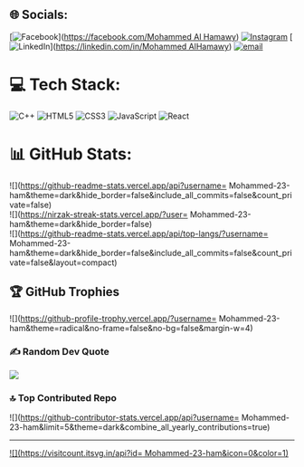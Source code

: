 
## 🌐 Socials:
[![Facebook](https://img.shields.io/badge/Facebook-%231877F2.svg?logo=Facebook&logoColor=white)]([https://facebook.com/Mohammed Al Hamawy](https://www.facebook.com/profile.php?id=61560922022150)) [![Instagram](https://img.shields.io/badge/Instagram-%23E4405F.svg?logo=Instagram&logoColor=white)]([https://instagram.com/mohammedalhamawy](https://www.instagram.com/mohammedalhamawy)) [![LinkedIn](https://img.shields.io/badge/LinkedIn-%230077B5.svg?logo=linkedin&logoColor=white)]([https://linkedin.com/in/Mohammed AlHamawy](https://linkedin.com/in/mohammed-alhamawy-602926342)) [![email](https://img.shields.io/badge/Email-D14836?logo=gmail&logoColor=white)](mailto:alhamawymohamed@gmail.com) 

# 💻 Tech Stack:
![C++](https://img.shields.io/badge/c++-%2300599C.svg?style=for-the-badge&logo=c%2B%2B&logoColor=white) ![HTML5](https://img.shields.io/badge/html5-%23E34F26.svg?style=for-the-badge&logo=html5&logoColor=white) ![CSS3](https://img.shields.io/badge/css3-%231572B6.svg?style=for-the-badge&logo=css3&logoColor=white) ![JavaScript](https://img.shields.io/badge/javascript-%23323330.svg?style=for-the-badge&logo=javascript&logoColor=%23F7DF1E) ![React](https://img.shields.io/badge/react-%2320232a.svg?style=for-the-badge&logo=react&logoColor=%2361DAFB)
# 📊 GitHub Stats:
![](https://github-readme-stats.vercel.app/api?username= Mohammed-23-ham&theme=dark&hide_border=false&include_all_commits=false&count_private=false)<br/>
![](https://nirzak-streak-stats.vercel.app/?user= Mohammed-23-ham&theme=dark&hide_border=false)<br/>
![](https://github-readme-stats.vercel.app/api/top-langs/?username= Mohammed-23-ham&theme=dark&hide_border=false&include_all_commits=false&count_private=false&layout=compact)

## 🏆 GitHub Trophies
![](https://github-profile-trophy.vercel.app/?username= Mohammed-23-ham&theme=radical&no-frame=false&no-bg=false&margin-w=4)

### ✍️ Random Dev Quote
![](https://quotes-github-readme.vercel.app/api?type=horizontal&theme=dark)

### 🔝 Top Contributed Repo
![](https://github-contributor-stats.vercel.app/api?username= Mohammed-23-ham&limit=5&theme=dark&combine_all_yearly_contributions=true)

---
[![](https://visitcount.itsvg.in/api?id= Mohammed-23-ham&icon=0&color=1)](https://visitcount.itsvg.in)

<!-- Proudly created with GPRM ( https://gprm.itsvg.in ) -->
